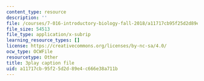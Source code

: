 ```yaml
---
content_type: resource
description: ''
file: /courses/7-016-introductory-biology-fall-2018/a11717cb95f25d2d89e4c666e38a711b_KlVHqq38KJU.vtt
file_size: 54513
file_type: application/x-subrip
learning_resource_types: []
license: https://creativecommons.org/licenses/by-nc-sa/4.0/
ocw_type: OCWFile
resourcetype: Other
title: 3play caption file
uid: a11717cb-95f2-5d2d-89e4-c666e38a711b
---
```

